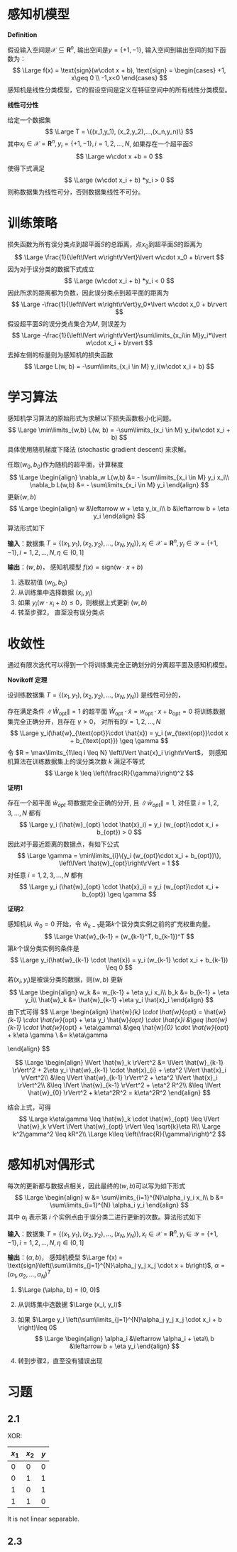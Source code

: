 # 感知机模型

**Definition**

假设输入空间是$\mathcal{X} \subseteq \mathbf{R}^n$, 输出空间是$y= \{+1, -1\}$, 输入空间到输出空间的如下函数为：
$$
\Large 
f(x) = \text{sign}(w\cdot x + b), \text{sign} = \begin{cases} +1, x\geq 0 \\ -1,x<0   \end{cases}
$$
感知机是线性分类模型，它的假设空间是定义在特征空间中的所有线性分类模型。

**线性可分性**

给定一个数据集
$$
\Large
T = \{(x_1,y_1), (x_2,y_2),...,(x_n,y_n)\}
$$
其中$x_i\in\mathcal{X} = \mathbf{R}^n, y_i = \{+1, -1\}, i = 1,2,...,N$, 如果存在一个超平面$S$
$$
\Large w\cdot x +b = 0
$$
使得下式满足
$$
\Large
(w\cdot x_i + b) *y_i > 0
$$
则称数据集为线性可分，否则数据集线性不可分。

# 训练策略

损失函数为所有误分类点到超平面$S$的总距离，点$x_0$到超平面$S$的距离为
$$
\Large
\frac{1}{\left\lVert w\right\rVert}\lvert w\cdot x_0 + b\rvert
$$
因为对于误分类的数据下式成立
$$
\Large
(w\cdot x_i + b) *y_i < 0
$$
因此所求的距离都为负数，因此误分类点到超平面的距离为
$$
\Large
-\frac{1}{\left\lVert w\right\rVert}y_0*\lvert w\cdot x_0 + b\rvert
$$
假设超平面$S$的误分类点集合为$M$, 则误差为
$$
\Large
-\frac{1}{\left\lVert w\right\rVert}\sum\limits_{x_i\in M}y_i*\lvert w\cdot x_i + b\rvert
$$
去掉左侧的标量则为感知机的损失函数
$$
\Large 
L(w, b) = -\sum\limits_{x_i \in M} y_i(w\cdot x_i + b)
$$

# 学习算法

感知机学习算法的原始形式为求解以下损失函数极小化问题。
$$
\Large
\min\limits_{w,b} L(w, b) = -\sum\limits_{x_i \in M} y_i(w\cdot x_i + b)
$$
具体使用随机梯度下降法 (stochastic gradient descent) 来求解。

任取$(w_0, b_0)$作为随机的超平面，计算梯度
$$
\Large
\begin{align}
\nabla_w L(w,b) &= - \sum\limits_{x_i \in M} y_i x_i\\
\nabla_b L(w,b) &= - \sum\limits_{x_i \in M} y_i
\end{align}
$$
更新$(w,b)$
$$
\Large
\begin{align}
w &\leftarrow w + \eta y_ix_i\\
b &\leftarrow b + \eta y_i
\end{align}
$$
算法形式如下

**输入**：数据集 $T = \{(x_1,y_1), (x_2,y_2), ..., (x_N, y_N)\}, x_i \in \mathcal{X} = \mathbf{R}^n, y_i \in \mathcal{Y} = \{+1,-1\}, i = 1,2,...,N, \eta \in(0, 1]$

**输出**：$(w,b)$， 感知机模型 $f(x) = \text{sign}(w\cdot x + b)$

1. 选取初值 $(w_0, b_0)$
2. 从训练集中选择数据 $(x_i, y_i)$
3. 如果 $y_i(w\cdot x_i + b) \leq 0$，则根据上式更新 $(w, b)$
4. 转至步骤2， 直至没有误分类点





# 收敛性

通过有限次迭代可以得到一个将训练集完全正确划分的分离超平面及感知机模型。

**Novikoff 定理**

设训练数据集 $T = \{(x_1,y_1), (x_2, y_2),...,(x_N,y_N)\}$ 是线性可分的，

存在满足条件 $\left\lVert \hat{W}_{\text{opt}} \right\rVert = 1$ 的超平面 $\hat{W}_{\text{opt}}\cdot \hat{x} = w_{\text{opt}}\cdot x + b_{\text{opt}} = 0$ 将训练数据集完全正确分开，且存在 $\gamma > 0$， 对所有的$i =1,2,...,N$
$$
\Large
y_i(\hat{w}_{\text{opt}}\cdot \hat{x}) = y_i (w_{\text{opt}}\cdot x + b_{\text{opt}}) \geq \gamma
$$
令 $R = \max\limits_{1\leq i \leq N} \left\lVert \hat{x}_i \right\rVert$， 则感知机算法在训练数据集上的误分类次数 $k$ 满足不等式
$$
\Large
k \leq \left(\frac{R}{\gamma}\right)^2
$$

**证明1**

存在一个超平面  $\hat{w}_{opt}$  将数据完全正确的分开, 且 $\left\lVert \hat{w}_{opt}\right\rVert = 1$, 对任意 $i=1, 2, 3,...,N$ 都有
$$
\Large
y_i (\hat{w}_{opt} \cdot \hat{x}_i) = y_i (w_{opt}\cdot x_i + b_{opt}) > 0
$$
因此对于最近距离的数据点，有如下公式
$$
\Large
\gamma = \min\limits_{i}\{y_i (w_{opt}\cdot x_i + b_{opt})\}, \left\lVert \hat{w}_{opt}\right\rVert = 1
$$
 对任意 $i=1, 2, 3,...,N$ 都有
$$
\Large
y_i (\hat{w}_{opt} \cdot \hat{x}_i) = y_i (w_{opt}\cdot x_i + b_{opt}) \geq \gamma
$$

**证明2**

感知机从 $\hat{w}_0 = 0$ 开始，令 $\hat{w}_{k-1}$是第$k$个误分类实例之前的扩充权重向量。
$$
\Large
\hat{w}_{k-1} = (w_{k-1}^T, b_{k-1})^T
$$
第$k$个误分类实例的条件是
$$
\Large
y_i(\hat{w}_{k-1} \cdot \hat{x}) = y_i (w_{k-1} \cdot x_i + b_{k-1}) \leq 0
$$
若$(x_i, y_i)$是被误分类的数据，则$(w, b)$ 更新
$$
\Large
\begin{align}
w_k &= w_{k-1} + \eta y_i x_i\\
b_k &= b_{k-1} + \eta y_i\\
\hat{w}_k &= \hat{w}_{k-1} +\eta y_i \hat{x}_i
\end{align}
$$
由下式可得
$$
\Large
\begin{align}
\hat{w}_{k} \cdot \hat{w}_{opt} = \hat{w}_{k-1} \cdot \hat{w}_{opt} + \eta y_i \hat{w}_{opt} \cdot \hat{x}_i &\geq \hat{w}_{k-1} \cdot \hat{w}_{opt} + \eta\gamma\\
&\geq \hat{w}_{0} \cdot \hat{w}_{opt} + k\eta \gamma \\
&= k\eta\gamma

\end{align}
$$

$$
\Large 
\begin{align}
\lVert \hat{w}_k \rVert^2 &= \lVert \hat{w}_{k-1} \rVert^2 + 2\eta y_i \hat{w}_{k-1} \cdot \hat{x}_{i} + \eta^2 \lVert \hat{x}_i \rVert^2\\
&\leq \lVert \hat{w}_{k-1} \rVert^2 +  \eta^2 \lVert \hat{x}_i \rVert^2\\
&\leq \lVert \hat{w}_{k-1} \rVert^2 +  \eta^2 R^2\\
&\leq  \lVert \hat{w}_{0} \rVert^2 + k\eta^2R^2 = k\eta^2R^2 
\end{align}
$$


结合上式，可得
$$
\Large
k\eta\gamma \leq \hat{w}_k \cdot \hat{w}_{opt} \leq \lVert \hat{w}_k \rVert \lVert \hat{w}_{opt} \rVert \leq \sqrt{k}\eta R\\
\Large k^2\gamma^2 \leq kR^2\\
\Large k\leq \left(\frac{R}{\gamma}\right)^2
$$

# 感知机对偶形式

每次的更新都与数据点相关，因此最终的$(w,b)$可以写为如下形式
$$
\Large
\begin{align}
w &= \sum\limits_{i=1}^{N}\alpha_i y_i x_i\\
b &= \sum\limits_{i=1}^{N} \alpha_i y_i
\end{align}
$$
其中 $\alpha_i$ 表示第 $i$ 个实例点由于误分类二进行更新的次数。算法形式如下

**输入**：数据集 $T = \{(x_1,y_1), (x_2,y_2), ..., (x_N, y_N)\}, x_i \in \mathcal{X} = \mathbf{R}^n, y_i \in \mathcal{Y} = \{+1,-1\}, i = 1,2,...,N, \eta \in(0, 1]$

**输出**：$(\alpha,b)$， 感知机模型 $\Large f(x) = \text{sign}\left(\sum\limits_{j=1}^{N}\alpha_j y_j x_j \cdot x + b\right)$, $\alpha = (\alpha_1, \alpha_2, ..., \alpha_N)^T$



1. $\Large (\alpha, b) = (0, 0)$

2. 从训练集中选数据 $\Large (x_i, y_i)$

3. 如果 $\Large y_i \left(\sum\limits_{j=1}^{N}\alpha_j y_j x_j \cdot x_i + b \right)\leq 0$
   $$
   \Large
   \begin{align}
   \alpha_i &\leftarrow \alpha_i + \eta\\
   b &\leftarrow b + \eta y_i
   \end{align}
   $$

4. 转到步骤2，直至没有错误出现



# 习题

## 2.1

XOR:

| $x_1$ | $x_2$ | $y$  |
| ----- | ----- | ---- |
| 0     | 0     | 0    |
| 0     | 1     | 1    |
| 1     | 0     | 1    |
| 1     | 1     | 0    |

It is not linear separable.

## 2.3













